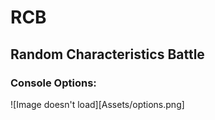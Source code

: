 # RCB
## Random Characteristics Battle

### Console Options:

![Image doesn't load][Assets/options.png]

 